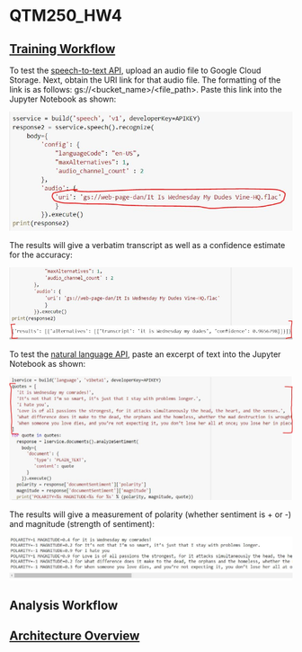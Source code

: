 # QTM250_HW4

## [Training Workflow](https://colab.research.google.com/drive/1biWF6uJCbi96N7AbqqyPpoyoCBUwICGZ#scrollTo=IOv47yiOn7m5)

To test the [speech-to-text API](https://cloud.google.com/speech-to-text/docs/reference/rest), upload an audio file to Google Cloud Storage. Next, obtain the URI link for that audio file. The formatting of the link is as follows: gs://<bucket_name>/<file_path>. Paste this link into the Jupyter Notebook as shown:

![Speech-to-Text Training](https://github.com/vzchen/QTM250_HW4/blob/main/READ.ME%20Images/capture_1.JPG)

The results will give a verbatim transcript as well as a confidence estimate for the accuracy:

![Speech-to-Text Results](https://github.com/vzchen/QTM250_HW4/blob/main/READ.ME%20Images/capture_2.JPG)

To test the [natural language API](https://cloud.google.com/natural-language/docs/apis), paste an excerpt of text into the Jupyter Notebook as shown:

![Sentiment Analysis Training](https://github.com/vzchen/QTM250_HW4/blob/main/READ.ME%20Images/capture_3.JPG)

The results will give a measurement of polarity (whether sentiment is + or -) and magnitude (strength of sentiment):

![Sentiment Analysis Results](https://github.com/vzchen/QTM250_HW4/blob/main/READ.ME%20Images/capture_4.JPG)

## Analysis Workflow

## [Architecture Overview](https://drive.google.com/file/d/1YouR2gEjl6tFX6OE_bcwD8CucspcET0f/view?usp=sharing)

